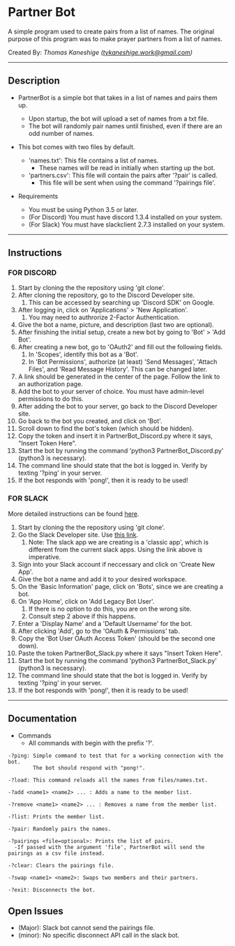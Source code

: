 # Partner Bot

A simple program used to create pairs from a list of names. 
The original purpose of this program was to make prayer partners from a list of names.

Created By: 
*Thomas Kaneshige (tykaneshige.work@gmail.com)*

---

## Description

* PartnerBot is a simple bot that takes in a list of names and pairs them up.
  * Upon startup, the bot will upload a set of names from a txt file.
  * The bot will randomly pair names until finished, even if there are an odd number of names.

* This bot comes with two files by default.
  * 'names.txt': This file contains a list of names. 
    * These names will be read in initially when starting up the bot.
  * 'partners.csv': This file will contain the pairs after '?pair' is called.
    * This file will be sent when using the command '?pairings file'.

* Requirements
  * You must be using Python 3.5 or later.
  * (For Discord) You must have discord 1.3.4 installed on your system.
  * (For Slack) You must have slackclient 2.7.3 installed on your system.

---

## Instructions

### FOR DISCORD

1. Start by cloning the the repository using 'git clone'.
2. After cloning the repository, go to the Discord Developer site.
   1. This can be accessed by searching up 'Discord SDK' on Google.
3. After logging in, click on 'Applications' > 'New Application'.
   1. You may need to authrorize 2-Factor Authentication.
4. Give the bot a name, picture, and description (last two are optional).
5. After finishing the initial setup, create a new bot by going to 'Bot' > 'Add Bot'.
6. After creating a new bot, go to 'OAuth2' and fill out the following fields.
   1. In 'Scopes', identify this bot as a 'Bot'.
   2. In 'Bot Permissions', authorize (at least) 'Send Messages', 'Attach Files', and 'Read Message History'. This can be changed later.
7. A link should be generated in the center of the page. Follow the link to an authorization page.
8. Add the bot to your server of choice. You must have admin-level permissions to do this.
9. After adding the bot to your server, go back to the Discord Developer site.
10. Go back to the bot you created, and click on 'Bot'.
11. Scroll down to find the bot's token (which should be hidden).
12. Copy the token and insert it in PartnerBot_Discord.py where it says, "Insert Token Here".
13. Start the bot by running the command 'python3 PartnerBot_Discord.py' (python3 is necessary).
14. The command line should state that the bot is logged in. Verify by texting '?ping' in your server.
15. If the bot responds with 'pong!', then it is ready to be used!

### FOR SLACK

More detailed instructions can be found [here](https://medium.com/@ritikjain1272/how-to-make-a-slack-bot-in-python-using-slacks-rtm-api-335b393563cd).

1. Start by cloning the the repository using 'git clone'.
2. Go the Slack Developer site. Use [this link](https://api.slack.com/apps?new_classic_app=1).
   1. Note: The slack app we are creating is a 'classic app', which is different from the current slack apps. Using the link above is imperative.
3. Sign into your Slack account if neccessary and click on 'Create New App'.
4. Give the bot a name and add it to your desired workspace.
5. On the 'Basic Information' page, click on 'Bots', since we are creating a bot.
6. On 'App Home', click on 'Add Legacy Bot User'.
   1. If there is no option to do this, you are on the wrong site.
   2. Consult step 2 above if this happens.
7. Enter a 'Display Name' and a 'Default Username' for the bot.
8. After clicking 'Add', go to the 'OAuth & Permissions' tab.
9.  Copy the 'Bot User OAuth Access Token' (should be the second one down).
10. Paste the token PartnerBot_Slack.py where it says "Insert Token Here".
11. Start the bot by running the command 'python3 PartnerBot_Slack.py' (python3 is necessary).
12. The command line should state that the bot is logged in. Verify by texting '?ping' in your server.
13. If the bot responds with 'pong!', then it is ready to be used!

---

## Documentation

* Commands
  * All commands with begin with the prefix '?'.

```
-?ping: Simple command to test that for a working connection with the bot. 
        The bot should respond with "pong!".

-?load: This command reloads all the names from files/names.txt.

-?add <name1> <name2> ... : Adds a name to the member list.

-?remove <name1> <name2> ... : Removes a name from the member list.

-?list: Prints the member list.

-?pair: Randomly pairs the names.

-?pairings <file=optional>: Prints the list of pairs.
  -If passed with the argument 'file', PartnerBot will send the pairings as a csv file instead.

-?clear: Clears the pairings file.

-?swap <name1> <name2>: Swaps two members and their partners.

-?exit: Disconnects the bot.
```

## Open Issues

* (Major): Slack bot cannot send the pairings file.
* (minor): No specific disconnect API call in the slack bot.